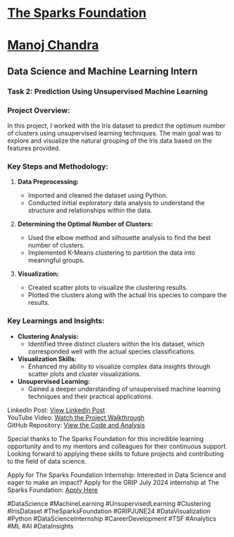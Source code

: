# <a href = "https://www.thesparksfoundationsingapore.org/">The Sparks Foundation</a>
# <a href = "https://www.linkedin.com/in/imanojchandra/">Manoj Chandra</a>
## Data Science and Machine Learning Intern
### Task 2: Prediction Using Unsupervised Machine Learning


### Project Overview:
In this project, I worked with the Iris dataset to predict the optimum number of clusters using unsupervised learning techniques. The main goal was to explore and visualize the natural grouping of the Iris data based on the features provided.

### Key Steps and Methodology:
1. **Data Preprocessing:**
   - Imported and cleaned the dataset using Python.
   - Conducted initial exploratory data analysis to understand the structure and relationships within the data.

2. **Determining the Optimal Number of Clusters:**
   - Used the elbow method and silhouette analysis to find the best number of clusters.
   - Implemented K-Means clustering to partition the data into meaningful groups.

3. **Visualization:**
   - Created scatter plots to visualize the clustering results.
   - Plotted the clusters along with the actual Iris species to compare the results.

### Key Learnings and Insights:
- **Clustering Analysis:**
  - Identified three distinct clusters within the Iris dataset, which corresponded well with the actual species classifications.
- **Visualization Skills:**
  - Enhanced my ability to visualize complex data insights through scatter plots and cluster visualizations.
- **Unsupervised Learning:**
  - Gained a deeper understanding of unsupervised machine learning techniques and their practical applications.

LinkedIn Post: [View LinkedIn Post](https://www.linkedin.com/in/imanojchandra/)
<br>YouTube Video: [Watch the Project Walkthrough](https://www.youtube.com/@imanojchandra)
<br>GitHub Repository: [View the Code and Analysis](https://www.github.com/imanojchandra/TSF_GRIP_JUNE24/)

Special thanks to The Sparks Foundation for this incredible learning opportunity and to my mentors and colleagues for their continuous support. Looking forward to applying these skills to future projects and contributing to the field of data science.

Apply for The Sparks Foundation Internship:
Interested in Data Science and eager to make an impact? Apply for the GRIP July 2024 internship at The Sparks Foundation: [Apply Here](https://lnkd.in/drDFGRyS)

#DataScience #MachineLearning #UnsupervisedLearning #Clustering #IrisDataset #TheSparksFoundation #GRIPJUNE24 #DataVisualization #Python #DataScienceInternship #CareerDevelopment #TSF #Analytics #ML #AI #DataInsights
